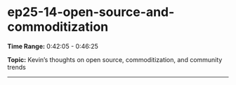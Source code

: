 # ep25-14-open-source-and-commoditization

**Time Range:** 0:42:05 - 0:46:25

**Topic:** Kevin’s thoughts on open source, commoditization, and community trends

---

